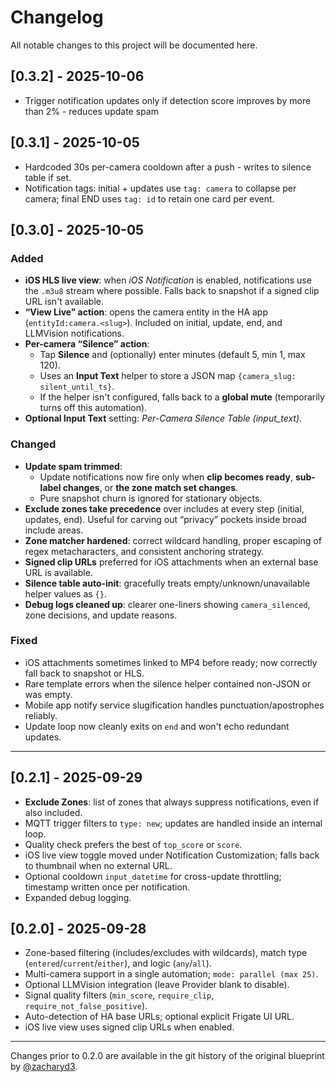 # Changelog

All notable changes to this project will be documented here.

## [0.3.2] - 2025-10-06
- Trigger notification updates only if detection score improves by more than 2% - reduces update spam

## [0.3.1] - 2025-10-05
- Hardcoded 30s per-camera cooldown after a push - writes to silence table if set.
- Notification tags: initial + updates use `tag: camera` to collapse per camera; final END uses `tag: id` to retain one card per event.

## [0.3.0] - 2025-10-05
### Added
- **iOS HLS live view**: when *iOS Notification* is enabled, notifications use the `.m3u8` stream where possible. Falls back to snapshot if a signed clip URL isn't available.
- **“View Live” action**: opens the camera entity in the HA app (`entityId:camera.<slug>`). Included on initial, update, end, and LLMVision notifications.
- **Per-camera “Silence” action**:
  - Tap **Silence** and (optionally) enter minutes (default 5, min 1, max 120).
  - Uses an **Input Text** helper to store a JSON map `{camera_slug: silent_until_ts}`.
  - If the helper isn't configured, falls back to a **global mute** (temporarily turns off this automation).
- **Optional Input Text** setting: *Per-Camera Silence Table (input_text)*.

### Changed
- **Update spam trimmed**:
  - Update notifications now fire only when **clip becomes ready**, **sub-label changes**, or **the zone match set changes**.
  - Pure snapshot churn is ignored for stationary objects.
- **Exclude zones take precedence** over includes at every step (initial, updates, end). Useful for carving out “privacy” pockets inside broad include areas.
- **Zone matcher hardened**: correct wildcard handling, proper escaping of regex metacharacters, and consistent anchoring strategy.
- **Signed clip URLs** preferred for iOS attachments when an external base URL is available.
- **Silence table auto-init**: gracefully treats empty/unknown/unavailable helper values as `{}`.
- **Debug logs cleaned up**: clearer one-liners showing `camera_silenced`, zone decisions, and update reasons.

### Fixed
- iOS attachments sometimes linked to MP4 before ready; now correctly fall back to snapshot or HLS.
- Rare template errors when the silence helper contained non-JSON or was empty.
- Mobile app notify service slugification handles punctuation/apostrophes reliably.
- Update loop now cleanly exits on `end` and won't echo redundant updates.

---

## [0.2.1] - 2025-09-29
- **Exclude Zones**: list of zones that always suppress notifications, even if also included.
- MQTT trigger filters to `type: new`; updates are handled inside an internal loop.
- Quality check prefers the best of `top_score` or `score`.
- iOS live view toggle moved under Notification Customization; falls back to thumbnail when no external URL.
- Optional cooldown `input_datetime` for cross-update throttling; timestamp written once per notification.
- Expanded debug logging.

## [0.2.0] - 2025-09-28
- Zone-based filtering (includes/excludes with wildcards), match type (`entered`/`current`/`either`), and logic (`any`/`all`).
- Multi-camera support in a single automation; `mode: parallel (max 25)`.
- Optional LLMVision integration (leave Provider blank to disable).
- Signal quality filters (`min_score`, `require_clip`, `require_not_false_positive`).
- Auto-detection of HA base URLs; optional explicit Frigate UI URL.
- iOS live view uses signed clip URLs when enabled.

---

Changes prior to 0.2.0 are available in the git history of the original blueprint by [@zacharyd3](https://github.com/zacharyd3/Frigate-Vision).
